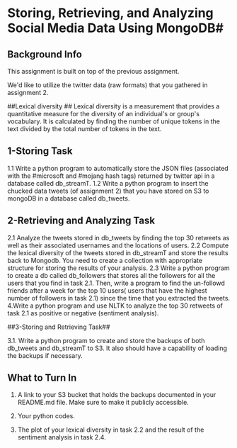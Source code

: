 # Storing, Retrieving, and Analyzing Social Media Data Using MongoDB#




##  Background Info ##
This assignment is built on top of the previous assignment.

We'd like to utilize the twitter data (raw formats) that you gathered in assignment 2. 

##Lexical diversity  ##
Lexical diversity is a measurement that provides a quantitative measure for the diversity of an individual's or group's vocabulary.  It is calculated by  finding the number of unique tokens in the text divided by the total number of tokens in the text. 

## 1-Storing Task ##


  1.1 Write a python program to automatically store the JSON files (associated with the #microsoft and #mojang hash tags) 
     returned by twitter api in  a database called db_streamT.
  1.2 Write a python program to insert the chucked data tweets (of assignment 2) that you have stored on S3 to mongoDB 
     in a database called db_tweets.

## 2-Retrieving and Analyzing Task ##
  2.1 Analyze the tweets stored in db_tweets by finding the top 30 retweets as well as their associated usernames and the locations 
   of users.
  2.2 Compute the lexical diversity of the tweets stored in db_streamT and store the results back to Mongodb. You need to create a collection 
    with appropriate structure for storing the results of your analysis.
  2.3 Write a python program to create a db called db_followers that stores all the followers for all the users that
     you find in task 2.1. Then, write a program to find the un-followd friends after a week for the top 10 users( users that have the highest number of followers in  task 2.1)
     since the time that you extracted the tweets.
  4.Write a python program and use NLTK to analyze the top 30 retweets of task 2.1 as positive or negative (sentiment analysis).

##3-Storing and Retrieving Task##

  3.1. Write a python program to create and store the backups of both db_tweets and db_streamT to S3. It also should have a capability of
     loading the backups if necessary.

## What to Turn In ##
 
1. A link to your S3 bucket that holds the backups documented in your README.md file.  Make sure to make it publicly accessible.

2. Your python codes.

3. The plot of your lexical diversity in task 2.2 and the result of the sentiment analysis in task 2.4.
